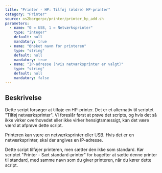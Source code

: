 ```yaml
---
title: "Printer - HP: Tilføj (ældre) HP-printer"
category: "Printer"
source: os2borgerpc/printer/printer_hp_add.sh
parameters:
  - name: "0 = USB, 1 = Netværksprinter"
    type: "integer"
    default: null
    mandatory: true
  - name: "Ønsket navn for printeren"
    type: "string"
    default: null
    mandatory: true
  - name: "IP-adresse (hvis netværksprinter er valgt)"
    type: "string"
    default: null
    mandatory: false
---
```


## Beskrivelse
Dette script forsøger at tilføje en HP-printer.
Det er et alternativ til scriptet "Tilføj netværksprinter". Vi foreslår først at prøve det scripts, og hvis det så ikke virker overhovedet eller ikke virker hensigtsmæssigt, kan det være værd at afprøve dette script.

Printeren kan være en netværksprinter eller USB.
Hvis det er en netværksprinter, skal der angives en IP-adresse.

Dette script tilføjer printeren, men sætter den ikke som standard. Kør scriptet "Printer - Sæt standard-printer" for bagefter at sætte denne printer til standard, med samme navn som du giver printeren, når du kører dette script.